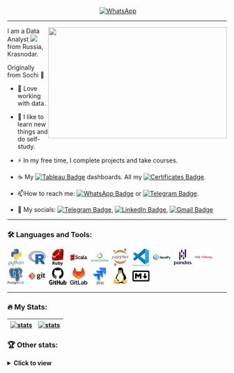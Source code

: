 <div id="counter" align="center">
<img src="https://komarev.com/ghpvc/?username=QuantumFluxx&style=flat-square&color=blue" alt=""/>
<a href="https://youtu.be/dQw4w9WgXcQ?t=43">
    <img src="https://img.shields.io/badge/Secret button-red?style=flat&logo=Wikiquote&logoColor=white" alt="WhatsApp"/>
  </a>
</div>

----------------

<p>
    <img src="https://media3.giphy.com/media/jsYfLXpibzkdr5sjZ8/giphy.gif?cid=ecf05e47a6whsdfeohn3rmhpyuzte2mcmjpihrvzgvpk5bdl&rid=giphy.gif&ct=g" align="right" width="410" height="255" />
   I am a Data Analyst <img src="https://media.giphy.com/media/WUlplcMpOCEmTGBtBW/giphy.gif" width="30"> from Russia, Krasnodar. 

Originally from Sochi 🌴

- :telescope: Love working with data.

- :seedling: I like to learn new things and do self-study.

- :zap: In my free time, I complete projects and take courses.
  
- :coffee: My [![Tableau Badge](https://img.shields.io/badge/-Tableau-informational?style=flat&logo=Tableau&logoColor=white)](https://public.tableau.com/app/profile/alexander.rodikov) dashboards. All my [![Certificates Badge](https://img.shields.io/badge/-certificates-9cf?style=flat&logo=Checkmarx&logoColor=white)](https://github.com/Data-Temple/DataScience-Roadmap/tree/main/Certificates).

- :mailbox:How to reach me: [![WhatsApp Badge](https://img.shields.io/badge/WhatsApp-brightgreen?style=flat&logo=whatsapp&logoColor=white)](https://wa.me/89189066500) or [![Telegram Badge](https://img.shields.io/badge/-Telegram-blue?style=flat&logo=Telegram&logoColor=white)](https://t.me/alexander_rodikov/)</a>.
</p>

- :iphone: My socials: [![Telegram Badge](https://img.shields.io/badge/-Telegram-blue?style=flat&logo=Telegram&logoColor=white)](https://t.me/alexander_rodikov/), [![LinkedIn Badge](https://img.shields.io/badge/-LinkedIn-blue?style=flat&logo=LinkedIn&logoColor=white)](https://www.linkedin.com/in/rodikov-alexander/), [![Gmail Badge](https://img.shields.io/badge/-Gmail-white?style=flat&logo=Gmail&logoColor=black)](https://mail.google.com/mail/u/0/#inbox?compose=CllgCJqVxJrDFsBSHPXpKnHNccQQmjhXHsPlXvkTmlJBzTcFpMQBhLrMSNjXPHkJTqNfcNhxsWg)
    
-----------

### :hammer_and_wrench: Languages and Tools:
<div>
  <img src="https://github.com/devicons/devicon/blob/master/icons/python/python-original-wordmark.svg" title="Python" width="40" height="40"/>&nbsp;
  <img src="https://github.com/devicons/devicon/blob/master/icons/r/r-original.svg" title="R" alt="R" width="40" height="40"/>&nbsp;
  <img src="https://github.com/devicons/devicon/blob/master/icons/ruby/ruby-original-wordmark.svg" title="Ruby" alt="Ruby" width="40" height="40"/>&nbsp;
  <img src="https://github.com/devicons/devicon/blob/master/icons/scala/scala-original-wordmark.svg" title="Scala" alt="Scala" width="40" height="40"/>&nbsp;
  <img src="https://github.com/devicons/devicon/blob/master/icons/anaconda/anaconda-original-wordmark.svg" title="Anaconda" width="40" height="40"/>&nbsp;
  <img src="https://github.com/devicons/devicon/blob/master/icons/jupyter/jupyter-original-wordmark.svg" title="Jupyter" width="40" height="40"/>&nbsp;
  <img src="https://github.com/devicons/devicon/blob/master/icons/vscode/vscode-original-wordmark.svg" title="VSCode" width="40" height="40"/>&nbsp;
  <img src="https://github.com/devicons/devicon/blob/master/icons/numpy/numpy-original-wordmark.svg" title="NumPy" width="40" height="40"/>&nbsp;
  <img src="https://github.com/devicons/devicon/blob/master/icons/pandas/pandas-original-wordmark.svg" title="Pandas" alt="Pandas" width="40" height="40"/>&nbsp;
  <img src="https://github.com/devicons/devicon/blob/master/icons/sqlalchemy/sqlalchemy-original-wordmark.svg" title="SQLAlchemy" alt="SQLAlchemy" width="40" height="40"/>&nbsp;
  <img src="https://github.com/devicons/devicon/blob/master/icons/postgresql/postgresql-original-wordmark.svg" title="PostgreSQL" alt="PostgreSQL" width="40" height="40"/>&nbsp;
  <img src="https://github.com/devicons/devicon/blob/master/icons/git/git-original-wordmark.svg" title="Git" width="40" height="40"/>&nbsp;
  <img src="https://github.com/devicons/devicon/blob/master/icons/github/github-original-wordmark.svg" title="GitHub" width="40" height="40"/>&nbsp;
  <img src="https://github.com/devicons/devicon/blob/master/icons/gitlab/gitlab-original-wordmark.svg" title="GitLab" width="40" height="40"/>&nbsp;
  <img src="https://github.com/devicons/devicon/blob/master/icons/jira/jira-original-wordmark.svg" title="Jira" alt="Jira" width="40" height="40"/>&nbsp;
  <img src="https://github.com/devicons/devicon/blob/master/icons/linux/linux-original.svg" title="Linux" width="40" height="40"/>&nbsp;
  <img src="https://github.com/devicons/devicon/blob/master/icons/markdown/markdown-original.svg" title="Markdown" width="40" height="40"/>&nbsp;
</div>

-------------

### :fire: My Stats:

| <a href="https://github.com/anuraghazra/github-readme-stats"><img align="center" src="https://github-readme-stats.vercel.app/api/top-langs?username=QuantumFluxx&show_icons=true&layout=compact&langs_count=8&hide=jupyter%20notebook&exclude_repo=DataCamp_projects&hide_border=true&theme=flag-india" alt="stats" /></a> | <a href="https://git.io/streak-stats"><img align="center" src="https://github-readme-streak-stats.herokuapp.com/?user=QuantumFluxx&hide_border=true" alt="stats" /></a></a> |
| ------------- | ------------- |


### :trophy: Other stats:

<details>
  <summary><b>Click to view</b></summary>

| <a href="https://github.com/anuraghazra/github-readme-stats"><img align="center" src="https://github-readme-stats.vercel.app/api?username=QuantumFluxx&show_icons=true&hide_border=true&include_all_commits=true&theme=flag-india&hide=contribs" /> | <a href="https://github.com/ryo-ma/github-profile-trophy"><img align="center" src="https://github-profile-trophy.vercel.app/?username=QuantumFluxx&theme=flat&row=2&column=3&margin-w=11.47&margin-h=11.47" /></a> |
| ------------- | ------------- |

</details>
  
